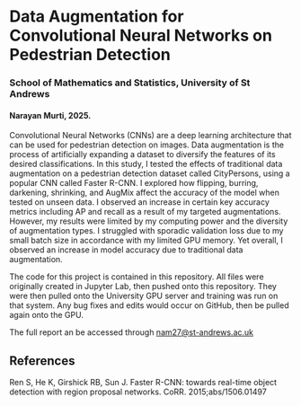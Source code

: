 # Data Augmentation for Convolutional Neural Networks on Pedestrian Detection

### School of Mathematics and Statistics, University of St Andrews

#### Narayan Murti, 2025.

Convolutional Neural Networks (CNNs) are a deep learning architecture that can be used for pedestrian detection on images. Data augmentation is the process of artificially expanding a dataset to diversify the features of its desired classifications. In this study, I tested the effects of traditional data augmentation on a pedestrian detection dataset called CityPersons, using a popular CNN called Faster R-CNN. I explored how flipping, burring, darkening, shrinking, and AugMix affect the accuracy of the model when tested on unseen data. I observed an increase in certain key accuracy metrics including AP and recall as a result of my targeted augmentations. However, my results were limited by my computing power and the diversity of augmentation types. I struggled with sporadic validation loss due to my small batch size in accordance with my limited GPU memory. Yet overall, I observed an increase in model accuracy due to traditional data augmentation.

The code for this project is contained in this repository. All files were originally created in Jupyter Lab, then pushed onto this repository. They were then pulled onto the University GPU server and training was run on that system. Any bug fixes and edits would occur on GitHub, then be pulled again onto the GPU.

The full report an be accessed through nam27@st-andrews.ac.uk

## References
Ren S, He K, Girshick RB, Sun J. Faster R-CNN: towards real-time object detection with region proposal networks. CoRR. 2015;abs/1506.01497
